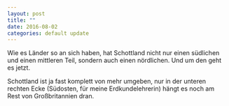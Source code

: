 ```yaml
---
layout: post
title: ""
date: 2016-08-02
categories: default update
---
```


Wie es Länder so an sich haben, hat Schottland nicht nur einen südlichen und einen mittleren Teil, sondern auch einen nördlichen. Und um den geht es jetzt.

Schottland ist ja fast komplett von mehr umgeben, nur in der unteren rechten Ecke (Südosten, für meine Erdkundelehrerin) hängt es noch am Rest von Großbritannien dran.
